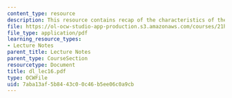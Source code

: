 ```yaml
---
content_type: resource
description: This resource contains recap of the characteristics of the Tokugawa period.
file: https://ol-ocw-studio-app-production.s3.amazonaws.com/courses/21h-522-japan-in-the-age-of-the-samurai-history-and-film-fall-2006/7aba13af5b8443c00c46b5ee06c0a9cb_dl_lec16.pdf
file_type: application/pdf
learning_resource_types:
- Lecture Notes
parent_title: Lecture Notes
parent_type: CourseSection
resourcetype: Document
title: dl_lec16.pdf
type: OCWFile
uid: 7aba13af-5b84-43c0-0c46-b5ee06c0a9cb
---
```

